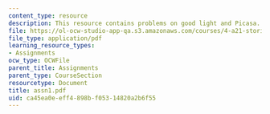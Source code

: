 ```yaml
---
content_type: resource
description: This resource contains problems on good light and Picasa.
file: https://ol-ocw-studio-app-qa.s3.amazonaws.com/courses/4-a21-stories-without-words-photographing-the-first-year-fall-2006/ca45ea0eeff4898bf05314820a2b6f55_assn1.pdf
file_type: application/pdf
learning_resource_types:
- Assignments
ocw_type: OCWFile
parent_title: Assignments
parent_type: CourseSection
resourcetype: Document
title: assn1.pdf
uid: ca45ea0e-eff4-898b-f053-14820a2b6f55
---
```

